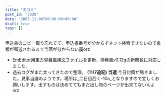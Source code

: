 ```yaml
---
title: "冬コミ"
post_id: "3339"
date: "2005-11-06T00:00:00+09:00"
draft: true
tags: []
---
```



申込書のコピー取り忘れてて、申込書番号が分からずネット検索できないので書類が郵送されるまで当落が分からない罠orz

  * [EmEditor用東方弾幕風構文ファイル](https://danmaq.com/emeditor-danmakufu)を更新、弾幕風v0.12gの新関数に対応しました。
  * 過去ログがまた太ってきたので整理。
**(11/7追記) 当選** 今日封筒が届きました。見事当選のようです。場所は_二日目西く-10a_となりますので宜しくお願いします。出すものは決めててもまだ出し物のページが出来てないんよorz
